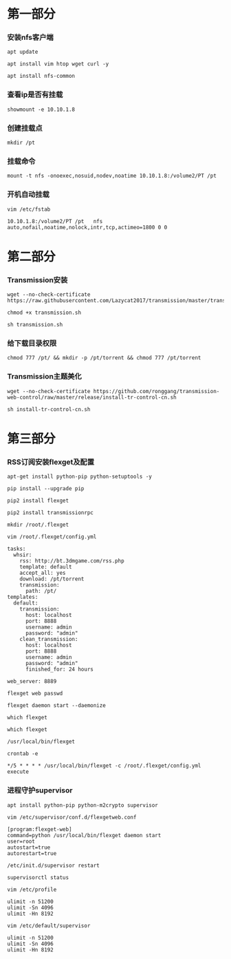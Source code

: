 # 第一部分
### 安装nfs客户端

```
apt update
```


```
apt install vim htop wget curl -y
```

```
apt install nfs-common
```

### 查看ip是否有挂载

```
showmount -e 10.10.1.8
```

		
### 创建挂载点

```
mkdir /pt
```

### 挂载命令

```
mount -t nfs -onoexec,nosuid,nodev,noatime 10.10.1.8:/volume2/PT /pt
```

### 开机自动挂载

```
vim /etc/fstab
```


```
10.10.1.8:/volume2/PT /pt   nfs auto,nofail,noatime,nolock,intr,tcp,actimeo=1800 0 0
```

# 第二部分

### Transmission安装
		

```
wget --no-check-certificate https://raw.githubusercontent.com/Lazycat2017/transmission/master/transmission.sh
```

		

```
chmod +x transmission.sh
```

		

```
sh transmission.sh
```

### 给下载目录权限
			

```
chmod 777 /pt/ && mkdir -p /pt/torrent && chmod 777 /pt/torrent
```

### Transmission主题美化

```
wget --no-check-certificate https://github.com/ronggang/transmission-web-control/raw/master/release/install-tr-control-cn.sh
```

```
sh install-tr-control-cn.sh
```

# 第三部分

### RSS订阅安装flexget及配置
	

```
apt-get install python-pip python-setuptools -y
```


```
pip install --upgrade pip
```

```
pip2 install flexget
```

```
pip2 install transmissionrpc
```

```
mkdir /root/.flexget
```

```
vim /root/.flexget/config.yml
```

```
tasks:
  whsir:
    rss: http://bt.3dmgame.com/rss.php
    template: default
    accept_all: yes
    download: /pt/torrent
    transmission:
      path: /pt/
templates:
  default:
    transmission:
      host: localhost
      port: 8888
      username: admin
      password: "admin"
    clean_transmission:
      host: localhost
      port: 8888
      username: admin
      password: "admin"
      finished_for: 24 hours

web_server: 8889
```

```
flexget web passwd
```

```
flexget daemon start --daemonize
```

	which flexget

```
which flexget

/usr/local/bin/flexget
```

	

```
crontab -e
```

	

```
*/5 * * * * /usr/local/bin/flexget -c /root/.flexget/config.yml execute
```

### 进程守护supervisor

```
apt install python-pip python-m2crypto supervisor
```

```
vim /etc/supervisor/conf.d/flexgetweb.conf
```

```
[program:flexget-web]
command=python /usr/local/bin/flexget daemon start
user=root
autostart=true
autorestart=true
```

```
/etc/init.d/supervisor restart
```

```
supervisorctl status
```

```
vim /etc/profile
```

```
ulimit -n 51200
ulimit -Sn 4096
ulimit -Hn 8192
```

```
vim /etc/default/supervisor
```

```
ulimit -n 51200
ulimit -Sn 4096
ulimit -Hn 8192
```

